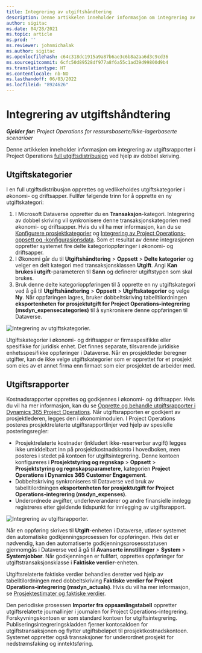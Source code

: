 ```yaml
---
title: Integrering av utgiftshåndtering
description: Denne artikkelen inneholder informasjon om integrering av utgiftsrapport i Project Operations ved hjelp av dobbel skriving.
author: sigitac
ms.date: 04/28/2021
ms.topic: article
ms.prod: ''
ms.reviewer: johnmichalak
ms.author: sigitac
ms.openlocfilehash: c64c318dc1915a9a87b6ae3c6b8a2aa6d3c9cd36
ms.sourcegitcommit: 6cfc50d89528df977a8f6a55c1ad39d99800d9b4
ms.translationtype: HT
ms.contentlocale: nb-NO
ms.lasthandoff: 06/03/2022
ms.locfileid: "8924626"
---
```

# <a name="expense-management-integration"></a>Integrering av utgiftshåndtering

_**Gjelder for:** Project Operations for ressursbaserte/ikke-lagerbaserte scenarioer_

Denne artikkelen inneholder informasjon om integrering av utgiftsrapporter i Project Operations [full utgiftsdistribusjon](../expense/expense-overview.md) ved hjelp av dobbel skriving.

## <a name="expense-categories"></a>Utgiftskategorier

I en full utgiftsdistribusjon opprettes og vedlikeholdes utgiftskategorier i økonomi- og driftsapper. Fullfør følgende trinn for å opprette en ny utgiftskategori:

1. I Microsoft Dataverse oppretter du en **Transaksjon**-kategori. Integrering av dobbel skriving vil synkronisere denne transaksjonskategorien med økonomi- og driftsapper. Hvis du vil ha mer informasjon, kan du se [Konfigurere prosjektkategorier](/dynamics365/project-operations/project-accounting/configure-project-categories) og [Integrering av Project Operations-oppsett og -konfigurasjonsdata](resource-dual-write-setup-integration.md). Som et resultat av denne integrasjonen oppretter systemet fire delte kategorioppføringer i økonomi- og driftsapper.
2. I Økonomi går du til **Utgiftshåndtering** > **Oppsett** > **Delte kategorier** og velger en delt kategori med transaksjonsklassen **Utgift**. Angi **Kan brukes i utgift**-parameteren til **Sann** og definerer utgiftstypen som skal brukes.
3. Bruk denne delte kategorioppføringen til å opprette en ny utgiftskategori ved å gå til **Utgiftshåndtering** > **Oppsett** > **Utgiftskategorier** og velge **Ny**. Når oppføringen lagres, bruker dobbeltskriving tabelltilordningen **eksportenheten for prosjektutgift for Project Operations-integrering (msdyn\_expensecategories)** til å synkronisere denne oppføringen til Dataverse.

  ![Integrering av utgiftskategorier.](./media/DW6ExpenseCategories.png)

Utgiftskategorier i økonomi- og driftsapper er firmaspesifikke eller spesifikke for juridisk enhet. Det finnes separate, tilsvarende juridiske enhetsspesifikke oppføringer i Dataverse. Når en prosjektleder beregner utgifter, kan de ikke velge utgiftskategorier som er opprettet for et prosjekt som eies av et annet firma enn firmaet som eier prosjektet de arbeider med. 

## <a name="expense-reports"></a>Utgiftsrapporter

Kostnadsrapporter opprettes og godkjennes i økonomi- og driftsapper. Hvis du vil ha mer informasjon, kan du se [Opprette og behandle utgiftsrapporter i Dynamics 365 Project Operations](/learn/modules/create-process-expense-reports/). Når utgiftsrapporten er godkjent av prosjektlederen, legges den i økonomimodulen. I Project Operations posteres prosjektrelaterte utgiftsrapportlinjer ved hjelp av spesielle posteringsregler:

  - Prosjektrelaterte kostnader (inkludert ikke-reserverbar avgift) legges ikke umiddelbart inn på prosjektkostnadskonto i hovedboken, men posteres i stedet på kontoen for utgiftsintegrering. Denne kontoen konfigureres i **Prosjektstyring og regnskap** > **Oppsett** > **Prosjektstyring og regnskapsparametere**, kategorien **Project Operations i Dynamics 365 Customer Engagement**.
  - Dobbeltskriving synkroniseres til Dataverse ved bruk av tabelltilordningen **eksportenheten for prosjektutgift for Project Operations-integrering (msdyn\_expenses)**.
  - Underordnede avgifter, underleverandører og andre finansielle innlegg registreres etter gjeldende tidspunkt for innlegging av utgiftsrapport.

  ![Integrering av utgiftsrapporter.](./media/DW6ExpenseReports.png)

Når en oppføring skrives til **Utgift**-enheten i Dataverse, utløser systemet den automatiske godkjenningsprosessen for oppføringen. Hvis det er nødvendig, kan den automatiserte godkjenningsprosessstatusen gjennomgås i Dataverse ved å gå til **Avanserte innstillinger** > **System** > **Systemjobber**. Når godkjenningen er fullført, opprettes oppføringer for utgiftstransaksjonsklasse i **Faktiske verdier**-enheten.

Utgiftsrelaterte faktiske verdier behandles deretter ved hjelp av tabelltilordningen med dobbeltskriving **Faktiske verdier for Project Operations-integrering (msdyn\_actuals)**. Hvis du vil ha mer informasjon, se [Prosjektestimater og faktiske verdier](resource-dual-write-estimates-actuals.md).

Den periodiske prosessen **Importer fra oppsamlingstabell** oppretter utgiftsrelaterte journallinjer i journalen for Project Operations-integrering. Forskyvningskontoen er som standard kontoen for utgiftsintegrering. Publiseringsintegreringskladden fjerner kontosaldoen for utgiftstransaksjonen og flytter utgiftsbeløpet til prosjektkostnadskontoen. Systemet oppretter også transaksjoner for underordnet prosjekt for nedstrømsfaking og inntektsføring.
